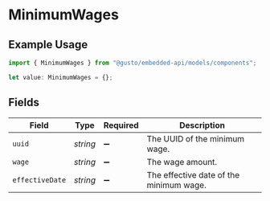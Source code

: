 # MinimumWages

## Example Usage

```typescript
import { MinimumWages } from "@gusto/embedded-api/models/components";

let value: MinimumWages = {};
```

## Fields

| Field                                   | Type                                    | Required                                | Description                             |
| --------------------------------------- | --------------------------------------- | --------------------------------------- | --------------------------------------- |
| `uuid`                                  | *string*                                | :heavy_minus_sign:                      | The UUID of the minimum wage.           |
| `wage`                                  | *string*                                | :heavy_minus_sign:                      | The wage amount.                        |
| `effectiveDate`                         | *string*                                | :heavy_minus_sign:                      | The effective date of the minimum wage. |